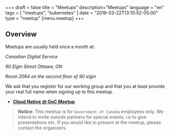 +++
draft = false
title = "Meetups"
description="Meetups"
language = "en"
tags = [
    "meetups",
    "kubernetes"
]
date = "2018-03-22T13:10:52-05:00"
type = "meetup"
[menu.meetup]
+++

## Overview

Meetups are usually held once a month at:

<address class="mrgn-bttm-lg mrgn-tp-lg">
<p>Canadian Digital Service</p>
<p>90 Elgin Street <span>Ottawa</span><span>, ON</span></p>
<p>Room 2064 on the second floor of 90 elgin</p>
</address>

We ask that you register for our working group and that you at least provide your real full name when signing up to this meetup.

* **[Cloud Native @ GoC Meetup](https://www.meetup.com/goc-cloud-native)**

> **Notice**: This meetup is for `Government of Canada` employees only. We intend to invite outside partners for special events, i.e to give presentations etc. If you would like to present at the meetup, please contact the organizers.
